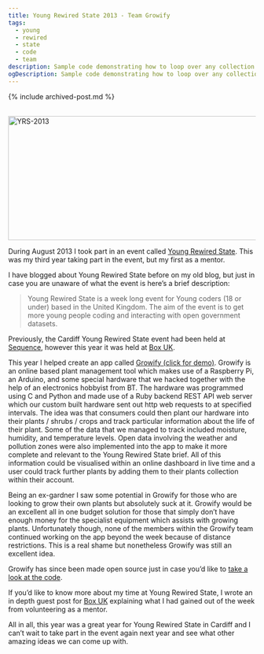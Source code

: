```yaml
---
title: Young Rewired State 2013 - Team Growify
tags:
  - young
  - rewired
  - state
  - code
  - team
description: Sample code demonstrating how to loop over any collection type in Jekyll
ogDescription: Sample code demonstrating how to loop over any collection type in Jekyll
---
```


{% include archived-post.md %}

<div class="entry-content">
		<div class="getsocial gs-inline-group"></div>
<p><br><a href="http://localhost:81/wordpress/wp-content/uploads/2014/01/YRS-2013.jpg"><img src="http://localhost:81/wordpress/wp-content/uploads/2014/01/YRS-2013.jpg" alt="YRS-2013" width="559" height="252" class="alignnone size-full wp-image-74"></a></p>
<p>During August 2013 I took part in an event called <a href="https://youngrewiredstate.org/">Young Rewired State</a>. This was my third year taking part in the event, but my first as a mentor.</p>

<p>I have blogged about Young Rewired State before on my old blog, but just in case you are unaware of what the event is here’s a brief description:</p>
<blockquote><p>Young Rewired State is a week long event for Young coders (18 or under) based in the United Kingdom. The aim of the event is to get more young people coding and  interacting with open government datasets.</p></blockquote>
<p>Previously, the Cardiff Young Rewired State event had been held at <a href="http://www.sequence.co.uk/">Sequence</a>, however this year it was held at <a href="http://www.boxuk.com/">Box UK</a>.</p>
<p>This year I helped create an app called <a href="http://growify.herokuapp.com/users/sign_in">Growify (click for demo)</a>. Growify is an online based plant management tool which makes use of a Raspberry Pi, an Arduino, and some special hardware that we hacked together with the help of an electronics hobbyist from BT. The hardware was programmed using C and Python and made use of a Ruby backend REST API web server which our custom built hardware sent out http web requests to at specified intervals. The idea was that consumers could then plant our hardware into their plants / shrubs / crops and track particular information about the life of their plant. Some of the data that we managed to track included moisture, humidity, and temperature levels. Open data involving the weather and pollution zones were also implemented into the app to make it more complete and relevant to the Young Rewired State brief. All of this information could be visualised within an online dashboard in live time and a user could track further plants by adding them to their plants collection within their account. </p>
<p>Being an ex-gardner I saw some potential in Growify for those who are looking to grow their own plants but absolutely suck at it. Growify would be an excellent all in one budget solution for those that simply don’t have enough money for the specialist equipment which assists with growing plants. Unfortunately though, none of the members within the Growify team continued working on the app beyond the week because of distance restrictions. This is a real shame but nonetheless Growify was still an excellent idea. </p>
<p>Growify has since been made open source just in case you’d like to <a href="https://github.com/boxuk/growify">take a look at the code</a>. </p>
<p>If you’d like to know more about my time at Young Rewired State, I wrote an in depth guest post for <a href="http://www.boxuk.com/blog/young-rewired-state-2013-mentors-perspective/">Box UK</a> explaining what I had gained out of the week from volunteering as a mentor.</p>
<p>All in all, this year was a great year for Young Rewired State in Cardiff and I can’t wait to take part in the event again next year and see what other amazing ideas we can come up with.</p>
			</div>